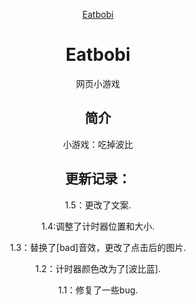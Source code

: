 <p align="center">
  <a href="https://zhang-sir06.github.io/Eatbobi/">Eatbobi</a>
</p>
<div align="center">

# Eatbobi

 网页小游戏 

## 简介

小游戏：吃掉波比

## 更新记录：
</p>
1.5：更改了文案.
</p>
1.4:调整了计时器位置和大小.
</p>
1.3：替换了[bad]音效，更改了点击后的图片.
</p>
1.2：计时器颜色改为了[波比蓝].
</p>
1.1：修复了一些bug.
</p>
